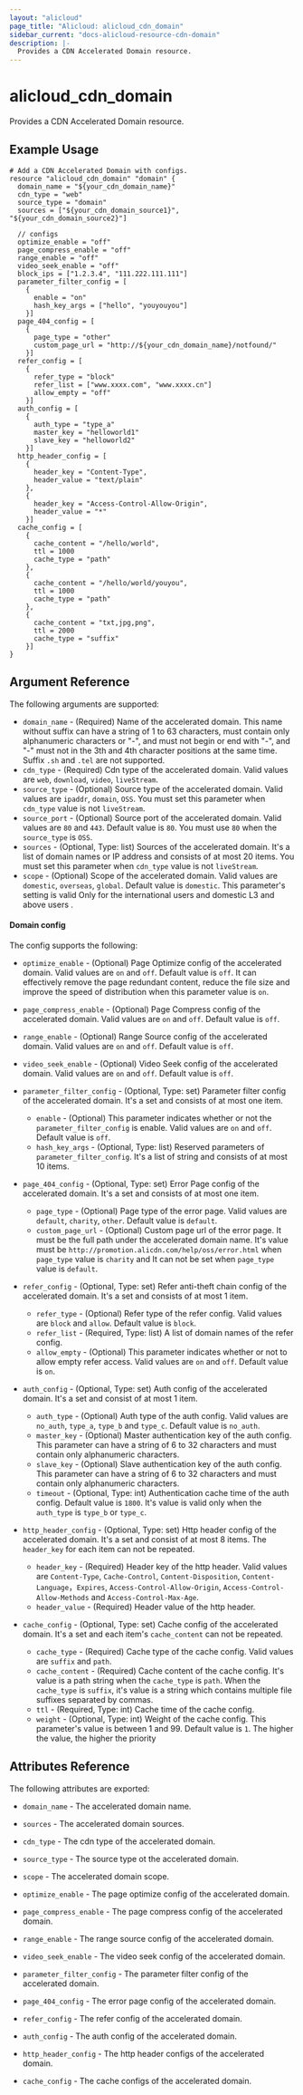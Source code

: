 ```yaml
---
layout: "alicloud"
page_title: "Alicloud: alicloud_cdn_domain"
sidebar_current: "docs-alicloud-resource-cdn-domain"
description: |-
  Provides a CDN Accelerated Domain resource.
---
```


# alicloud\_cdn\_domain

Provides a CDN Accelerated Domain resource.

## Example Usage

```
# Add a CDN Accelerated Domain with configs.
resource "alicloud_cdn_domain" "domain" {
  domain_name = "${your_cdn_domain_name}"
  cdn_type = "web"
  source_type = "domain"
  sources = ["${your_cdn_domain_source1}", "${your_cdn_domain_source2}"]
  
  // configs
  optimize_enable = "off"
  page_compress_enable = "off"
  range_enable = "off"
  video_seek_enable = "off"
  block_ips = ["1.2.3.4", "111.222.111.111"]
  parameter_filter_config = [
    {
      enable = "on"
      hash_key_args = ["hello", "youyouyou"]
    }]
  page_404_config = [
    {
      page_type = "other"
      custom_page_url = "http://${your_cdn_domain_name}/notfound/"
    }]
  refer_config = [
    {
      refer_type = "block"
      refer_list = ["www.xxxx.com", "www.xxxx.cn"]
      allow_empty = "off"
    }]
  auth_config = [
    {
      auth_type = "type_a"
      master_key = "helloworld1"
      slave_key = "helloworld2"
    }]
  http_header_config = [
    {
      header_key = "Content-Type",
      header_value = "text/plain"
    },
    {
      header_key = "Access-Control-Allow-Origin",
      header_value = "*"
    }]
  cache_config = [
    {
      cache_content = "/hello/world",
      ttl = 1000
      cache_type = "path"
    },
    {
      cache_content = "/hello/world/youyou",
      ttl = 1000
      cache_type = "path"
    },
    {
      cache_content = "txt,jpg,png",
      ttl = 2000
      cache_type = "suffix"
    }]
}
```
## Argument Reference

The following arguments are supported:

* `domain_name` - (Required) Name of the accelerated domain. This name without suffix can have a string of 1 to 63 characters, must contain only alphanumeric characters or "-", and must not begin or end with "-", and "-" must not in the 3th and 4th character positions at the same time. Suffix `.sh` and `.tel` are not supported.
* `cdn_type` - (Required) Cdn type of the accelerated domain. Valid values are `web`, `download`, `video`, `liveStream`.
* `source_type` - (Optional) Source type of the accelerated domain. Valid values are `ipaddr`, `domain`, `OSS`. You must set this parameter when `cdn_type` value is not `liveStream`.
* `source_port` - (Optional) Source port of the accelerated domain. Valid values are `80` and `443`. Default value is `80`. You must use `80` when the `source_type` is `OSS`.
* `sources` - (Optional, Type: list) Sources of the accelerated domain. It's a list of domain names or IP address and consists of at most 20 items. You must set this parameter when `cdn_type` value is not `liveStream`.
* `scope` - (Optional) Scope of the accelerated domain. Valid values are `domestic`, `overseas`, `global`. Default value is `domestic`. This parameter's setting is valid Only for the international users and domestic L3 and above users .

#### Domain config

The config supports the following:

* `optimize_enable` - (Optional) Page Optimize config of the accelerated domain. Valid values are `on` and `off`. Default value is `off`. It can effectively remove the page redundant content, reduce the file size and improve the speed of distribution when this parameter value is `on`.
* `page_compress_enable` - (Optional) Page Compress config of the accelerated domain. Valid values are `on` and `off`. Default value is `off`.
* `range_enable` - (Optional) Range Source config of the accelerated domain. Valid values are `on` and `off`. Default value is `off`.
* `video_seek_enable` - (Optional) Video Seek config of the accelerated domain. Valid values are `on` and `off`. Default value is `off`.

* `parameter_filter_config` - (Optional, Type: set) Parameter filter config of the accelerated domain. It's a set and consists of at most one item.
    * `enable` - (Optional) This parameter indicates whether or not the `parameter_filter_config` is enable. Valid values are `on` and `off`. Default value is `off`.  
    * `hash_key_args` - (Optional, Type: list) Reserved parameters of `parameter_filter_config`. It's a list of string and consists of at most 10 items.
    
* `page_404_config` - (Optional, Type: set) Error Page config of the accelerated domain. It's a set and consists of at most one item.
    * `page_type` - (Optional) Page type of the error page. Valid values are `default`, `charity`, `other`. Default value is `default`.
    * `custom_page_url` - (Optional) Custom page url of the error page. It must be the full path under the accelerated domain name. It's value must be `http://promotion.alicdn.com/help/oss/error.html` when `page_type` value is `charity` and It can not be set when `page_type` value is `default`.
     
* `refer_config` - (Optional, Type: set) Refer anti-theft chain config of the accelerated domain. It's a set and consists of at most 1 item. 
    * `refer_type` - (Optional) Refer type of the refer config. Valid values are `block` and `allow`. Default value is `block`.
    * `refer_list` - (Required, Type: list) A list of domain names of the refer config.
    * `allow_empty` - (Optional) This parameter indicates whether or not to allow empty refer access. Valid values are `on` and `off`. Default value is `on`.
    
* `auth_config` - (Optional, Type: set)  Auth config of the accelerated domain. It's a set and consist of at most 1 item.
    * `auth_type` - (Optional) Auth type of the auth config. Valid values are  `no_auth`, `type_a`, `type_b` and `type_c`. Default value is `no_auth`.
    * `master_key` - (Optional) Master authentication key of the auth config. This parameter can have a string of 6 to 32 characters and must contain only alphanumeric characters.
    * `slave_key` - (Optional) Slave authentication key of the auth config. This parameter can have a string of 6 to 32 characters and must contain only alphanumeric characters.
    * `timeout` - (Optional, Type: int)  Authentication cache time of the auth config. Default value is `1800`. It's value is valid only when the `auth_type` is `type_b` or `type_c`.
    
* `http_header_config` - (Optional, Type: set) Http header config of the accelerated domain. It's a set and consist of at most 8 items. The `header_key` for each item can not be repeated.
    * `header_key` - (Required) Header key of the http header. Valid values are `Content-Type`, `Cache-Control`, `Content-Disposition`, `Content-Language`，`Expires`, `Access-Control-Allow-Origin`, `Access-Control-Allow-Methods` and `Access-Control-Max-Age`.
    * `header_value` - (Required) Header value of the http header.
    
* `cache_config` - (Optional, Type: set)  Cache config of the accelerated domain. It's a set and each item's `cache_content` can not be repeated.
    * `cache_type` - (Required) Cache type of the cache config. Valid values are `suffix` and `path`.
    * `cache_content` - (Required) Cache content of the cache config. It's value is a path string when the `cache_type` is `path`. When the `cache_type` is `suffix`, it's value is a string which contains multiple file suffixes separated by commas. 
    * `ttl` - (Required, Type: int) Cache time of the cache config.
    * `weight` - (Optional, Type: int) Weight of the cache config. This parameter's value is between 1 and 99. Default value is `1`. The higher the value, the higher the priority


## Attributes Reference

The following attributes are exported:
* `domain_name` - The accelerated domain name.
* `sources` - The accelerated domain sources.
* `cdn_type` - The cdn type of the accelerated domain.
* `source_type` - The source type ot the accelerated domain.
* `scope` - The accelerated domain scope.

* `optimize_enable` - The page optimize config of the accelerated domain.
* `page_compress_enable` - The page compress config of the accelerated domain.
* `range_enable` - The range source config of the accelerated domain.
* `video_seek_enable` - The video seek config of the accelerated domain.
* `parameter_filter_config` - The parameter filter config of the accelerated domain.
* `page_404_config` - The error page config of the accelerated domain.
* `refer_config` - The refer config of the accelerated domain.
* `auth_config` - The auth config of the accelerated domain.
* `http_header_config` - The http header configs of the accelerated domain.
* `cache_config` - The cache configs of the accelerated domain.
